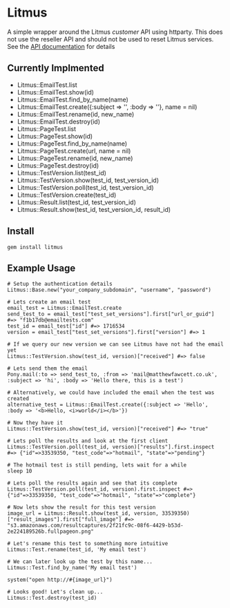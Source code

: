 Litmus
======

A simple wrapper around the Litmus *customer* API using httparty. This does not use the reseller API and should not be used to reset Litmus services. See the [API documentation](http://docs.litmus.com/w/page/18056603/Customer-API-documentation) for details

Currently Implmented
--------------------
* Litmus::EmailTest.list
* Litmus::EmailTest.show(id)
* Litmus::EmailTest.find_by_name(name)
* Litmus::EmailTest.create({:subject => '', :body => ''}, name = nil)
* Litmus::EmailTest.rename(id, new_name)
* Litmus::EmailTest.destroy(id)
* Litmus::PageTest.list
* Litmus::PageTest.show(id)
* Litmus::PageTest.find_by_name(name)
* Litmus::PageTest.create(url, name = nil)
* Litmus::PageTest.rename(id, new_name)
* Litmus::PageTest.destroy(id)
* Litmus::TestVersion.list(test_id)
* Litmus::TestVersion.show(test_id, test_version_id)
* Litmus::TestVersion.poll(test_id, test_version_id)
* Litmus::TestVersion.create(test_id)
* Litmus::Result.list(test_id, test_version_id)
* Litmus::Result.show(test_id, test_version_id, result_id)

Install
-------
`gem install litmus`


Example Usage
-------------

    # Setup the authentication details
    Litmus::Base.new("your_company_subdomain", "username", "password")
  
    # Lets create an email test
    email_test = Litmus::EmailTest.create
    send_test_to = email_test["test_set_versions"].first["url_or_guid"] #=> "f1b17db@emailtests.com" 
    test_id = email_test["id"] #=> 1716534
    version = email_test["test_set_versions"].first["version"] #=> 1
  
    # If we query our new version we can see Litmus have not had the email yet
    Litmus::TestVersion.show(test_id, version)["received"] #=> false
  
    # Lets send them the email
    Pony.mail(:to => send_test_to, :from => 'mail@matthewfawcett.co.uk', :subject => 'hi', :body => 'Hello there, this is a test')

    # Alternatively, we could have included the email when the test was created
    alternative_test = Litmus::EmailTest.create({:subject => 'Hello', :body => '<b>Hello, <i>world</i></b>'})
  
    # Now they have it
    Litmus::TestVersion.show(test_id, version)["received"] #=> "true"
  
    # Lets poll the results and look at the first client
    Litmus::TestVersion.poll(test_id, version)["results"].first.inspect #=> {"id"=>33539350, "test_code"=>"hotmail", "state"=>"pending"}
  
    # The hotmail test is still pending, lets wait for a while
    sleep 10
  
    # Lets poll the results again and see that its complete
    Litmus::TestVersion.poll(test_id, version).first.inspect #=> {"id"=>33539350, "test_code"=>"hotmail", "state"=>"complete"}
  
    # Now lets show the result for this test version
    image_url = Litmus::Result.show(test_id, version, 33539350)["result_images"].first["full_image"] #=> "s3.amazonaws.com/resultcaptures/2f21fc9c-08f6-4429-b53d-2e224189526b.fullpageon.png"
  
    # Let's rename this test to something more intuitive
    Litmus::Test.rename(test_id, 'My email test')

    # We can later look up the test by this name...
    Litmus::Test.find_by_name('My email test')

    system("open http://#{image_url}")

    # Looks good! Let's clean up...
    Litmus::Test.destroy(test_id)
